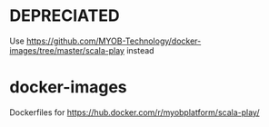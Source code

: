 # DEPRECIATED
Use https://github.com/MYOB-Technology/docker-images/tree/master/scala-play instead

# docker-images

Dockerfiles for https://hub.docker.com/r/myobplatform/scala-play/

